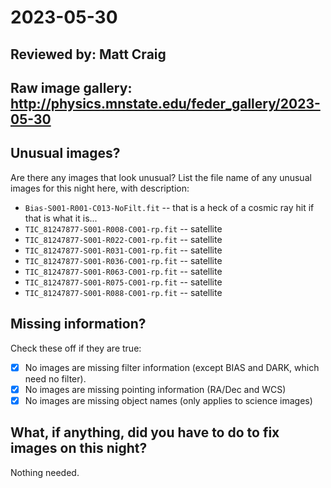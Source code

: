 # 2023-05-30

## Reviewed by:   Matt Craig 

## Raw image gallery: http://physics.mnstate.edu/feder_gallery/2023-05-30

## Unusual images?

Are there any images that look unusual? List the file name of any unusual images for this night here, with description:

+ `Bias-S001-R001-C013-NoFilt.fit` -- that is a heck of a cosmic ray hit if that is what it is...
+ `TIC_81247877-S001-R008-C001-rp.fit` -- satellite
+ `TIC_81247877-S001-R022-C001-rp.fit` -- satellite
+ `TIC_81247877-S001-R031-C001-rp.fit` -- satellite
+ `TIC_81247877-S001-R036-C001-rp.fit` -- satellite
+ `TIC_81247877-S001-R063-C001-rp.fit` -- satellite
+ `TIC_81247877-S001-R075-C001-rp.fit` -- satellite
+ `TIC_81247877-S001-R088-C001-rp.fit` -- satellite

## Missing information?

Check these off if they are true:

- [x] No images are missing filter information (except BIAS and DARK, which need no filter).
- [x] No images are missing pointing information (RA/Dec and WCS)
- [x] No images are missing object names (only applies to science images)

## What, if anything, did you have to do to fix images on this night?

Nothing needed.
